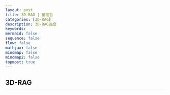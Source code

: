 ```yaml
---
layout: post
title: 3D-RAG | 苗佳哲
categories: [3D-RAG]
description: 3D-RAG进度
keywords:  
mermaid: false
sequence: false
flow: false
mathjax: false
mindmap: false
mindmap2: false
topmost: true
---
```


## 3D-RAG

<html lang="zh-CN">
<head>
    <meta charset="UTF-8">
    <meta name="viewport" content="width=device-width, initial-scale=1.0">
    <title>3D-RAG知识库构建与生成流程</title>
    <style>
         
        
        .container {
            max-width: 100%;
            margin: 0 auto;
        }
        
        header {
            text-align: center;
            margin-bottom: 40px;
            padding: 20px;
            background: linear-gradient(135deg, var(--primary), var(--secondary));
            color: white;
            border-radius: 10px;
            box-shadow: 0 4px 12px rgba(0, 0, 0, 0.1);
        }
         
        .subtitle {
            font-size: 1.2rem;
            opacity: 0.9;
        }
        
        .section {
            background: white;
            border-radius: 10px;
            padding: 25px;
            margin-bottom: 30px;
            box-shadow: 0 4px 12px rgba(0, 0, 0, 0.05);
            border-left: 5px solid var(--primary);
        }
        
        h2 {
            color: var(--primary);
            margin-bottom: 20px;
            padding-bottom: 10px;
            border-bottom: 1px solid #eee;
        }
        
        h3 {
            color: var(--secondary);
            margin: 15px 0 10px;
        }
        
        .process-flow {
            display: flex;
            flex-wrap: wrap;
            justify-content: space-between;
            margin: 30px 0;
            position: relative;
        }
        
        .process-flow:before {
            content: '';
            position: absolute;
            top: 50px;
            left: 0;
            right: 0;
            height: 3px;
            background: var(--secondary);
            z-index: 1;
        }
        
        .process-step {
            flex: 1;
            min-width: 200px;
            margin: 0 10px 20px;
            text-align: center;
            position: relative;
            z-index: 2;
        }
        
        .step-icon {
            width: 100px;
            height: 100px;
            background: white;
            border-radius: 50%;
            display: flex;
            align-items: center;
            justify-content: center;
            margin: 0 auto 15px;
            box-shadow: 0 4px 8px rgba(0, 0, 0, 0.1);
            border: 3px solid var(--secondary);
            font-size: 2rem;
            color: var(--primary);
        }
        
        .step-title {
            font-weight: bold;
            margin-bottom: 8px;
            color: var(--dark);
        }
        
        .step-desc {
            font-size: 0.9rem;
            color: #666;
        }
        
        .example-box {
            background: var(--light);
            border-radius: 8px;
            padding: 20px;
            margin: 20px 0;
            border-left: 4px solid var(--accent);
        }
        
        .example-title {
            font-weight: bold;
            color: var(--accent);
            margin-bottom: 10px;
        }
        
        .architecture {
            display: grid;
            grid-template-columns: repeat(auto-fit, minmax(300px, 1fr));
            gap: 20px;
            margin: 30px 0;
        }
        
        .arch-card {
            background: white;
            border-radius: 8px;
            padding: 20px;
            box-shadow: 0 4px 8px rgba(0, 0, 0, 0.05);
            border-top: 4px solid var(--info);
        }
        
        .arch-title {
            font-weight: bold;
            margin-bottom: 10px;
            color: var(--info);
        }
        
        .data-table {
            width: 100%;
            border-collapse: collapse;
            margin: 20px 0;
        }
        
        .data-table th, .data-table td {
            border: 1px solid #ddd;
            padding: 12px;
            text-align: left;
        }
        
        .data-table th {
            background-color: var(--primary);
            color: white;
        }
        
        .data-table tr:nth-child(even) {
            background-color: #f2f2f2;
        }
        
        .highlight {
            background-color: rgba(255, 158, 100, 0.2);
            padding: 2px 5px;
            border-radius: 3px;
            font-weight: bold;
        }
        
        .conclusion {
            background: linear-gradient(135deg, var(--success), #8bc34a);
            color: white;
            padding: 25px;
            border-radius: 10px;
            margin-top: 30px;
        }
        
        .conclusion h2 {
            color: white;
            border-bottom: 1px solid rgba(255, 255, 255, 0.3);
        }
        
        footer {
            text-align: center;
            margin-top: 40px;
            padding: 20px;
            color: #666;
            font-size: 0.9rem;
        }
        
        @media (max-width: 768px) {
            .process-flow {
                flex-direction: column;
            }
            
            .process-flow:before {
                display: none;
            }
            
            .process-step {
                margin-bottom: 30px;
            }
        }
    </style>
</head>
<body>
    <div class="container">
        <header>
            <h1>3D-RAG知识库构建与生成流程</h1>
            <p class="subtitle">基于检索增强生成的3D模型创建方法</p>
        </header>
        
        <section class="section">
            <h2>概述</h2>
            <p>3D-RAG（3D Retrieval-Augmented Generation）是一种创新的3D生成方法，它通过检索现有3D对象的多视图数据，增强文本到3D的生成过程。这种方法解决了传统3D生成中概念保真度低和几何结构不合理的问题。</p>
            
            <div class="example-box">
                <div class="example-title">核心思想</div>
                <p>传统方法：文本 → 多视角扩散模型 → 3D重建</p>
                <p>3D-RAG方法：文本 → <span class="highlight">检索相关3D对象的多视图</span> → 条件化多视图生成 → 3D重建</p>
            </div>
        </section>
        
        <section class="section">
            <h2>整体流程架构</h2>
            
            <div class="process-flow">
                <div class="process-step">
                    <div class="step-icon">1</div>
                    <div class="step-title">知识库构建</div>
                    <div class="step-desc">离线处理多视图数据，构建可检索的知识库</div>
                </div>
                
                <div class="process-step">
                    <div class="step-icon">2</div>
                    <div class="step-title">查询与检索</div>
                    <div class="step-desc">根据用户查询检索最相关的多视图数据</div>
                </div>
                
                <div class="process-step">
                    <div class="step-icon">3</div>
                    <div class="step-title">增强生成</div>
                    <div class="step-desc">基于检索结果生成一致的多视图图像</div>
                </div>
                
                <div class="process-step">
                    <div class="step-icon">4</div>
                    <div class="step-title">3D重建</div>
                    <div class="step-desc">从多视图图像重建高质量3D模型</div>
                </div>
            </div>
        </section>
        
        <section class="section">
            <h2>阶段一：知识库构建（离线处理）</h2>
            <p>此阶段将原始的多视图数据集处理成结构化、可高效检索的视觉知识库。</p>
            
            <div class="architecture">
                <div class="arch-card">
                    <div class="arch-title">步骤1: 数据预处理与特征提取</div>
                    <p>使用视觉编码器（如DINOv2、CLIP-ViT）提取每张视角图片的全局和局部特征。</p>
                    <ul>
                        <li><strong>全局特征</strong>：编码整体视觉外观</li>
                        <li><strong>局部特征</strong>：编码图像块/局部细节</li>
                        <li><strong>文本特征</strong>：为caption提取文本特征</li>
                    </ul>
                </div>
                
                <div class="arch-card">
                    <div class="arch-title">步骤2: 构建多模态关联图</div>
                    <p>建立视图间的几何关联和对象间的语义关联。</p>
                    <ul>
                        <li><strong>几何边</strong>：连接同一对象的不同视角</li>
                        <li><strong>语义边</strong>：连接不同对象中语义相似的视角</li>
                    </ul>
                </div>
                
                <div class="arch-card">
                    <div class="arch-title">步骤3: 索引构建</div>
                    <p>为所有特征向量建立向量索引（如FAISS、SCANN），支持快速近邻搜索。</p>
                </div>
            </div>
            
            <div class="example-box">
                <div class="example-title">示例：椅子数据集处理</div>
                <p>假设我们有一个包含多种椅子6视图的数据集：</p>
                
                <table class="data-table">
                    <thead>
                        <tr>
                            <th>obj_id</th>
                            <th>img_id</th>
                            <th>caption</th>
                            <th>特征提取</th>
                        </tr>
                    </thead>
                    <tbody>
                        <tr>
                            <td>chair_001</td>
                            <td>view_1, view_2, ..., view_6</td>
                            <td>"一把现代风格的办公椅，有网状靠背和扶手"</td>
                            <td>提取6个视图的全局+局部特征，caption文本特征</td>
                        </tr>
                        <tr>
                            <td>chair_002</td>
                            <td>view_1, view_2, ..., view_6</td>
                            <td>"复古木质餐椅，有雕花靠背"</td>
                            <td>提取6个视图的全局+局部特征，caption文本特征</td>
                        </tr>
                        <tr>
                            <td>chair_003</td>
                            <td>view_1, view_2, ..., view_6</td>
                            <td>"简约北欧风格椅子，无扶手"</td>
                            <td>提取6个视图的全局+局部特征，caption文本特征</td>
                        </tr>
                    </tbody>
                </table>
                
                <p>处理完成后，知识库中包含：</p>
                <ul>
                    <li>每个椅子对象的6个视图的视觉特征</li>
                    <li>视图间的几何关联（正面-侧面-背面等）</li>
                    <li>椅子间的语义关联（现代风格、复古风格等）</li>
                    <li>高效的向量索引，支持快速检索</li>
                </ul>
            </div>
        </section>
        
        <section class="section">
            <h2>阶段二：检索增强生成（在线推理）</h2>
            <p>此阶段响应用户查询，生成高质量的多视图图像。</p>
            
            <div class="architecture">
                <div class="arch-card">
                    <div class="arch-title">步骤1: 用户查询与检索</div>
                    <p>用户输入文本或文本+图像查询，系统进行多粒度检索：</p>
                    <ul>
                        <li><strong>粗检索</strong>：基于全局特征找到相似对象</li>
                        <li><strong>细检索</strong>：基于局部特征匹配细节</li>
                        <li><strong>图漫步扩展</strong>：利用关联图扩展检索结果</li>
                    </ul>
                </div>
                
                <div class="arch-card">
                    <div class="arch-title">步骤2: 上下文增强与提示构建</div>
                    <p>将检索结果作为条件信息，构建增强的生成提示：</p>
                    <ul>
                        <li>原始用户查询</li>
                        <li>检索到的多视图图像/特征</li>
                        <li>几何和语义关联信息</li>
                    </ul>
                </div>
                
                <div class="arch-card">
                    <div class="arch-title">步骤3: 可控多视图生成</div>
                    <p>使用条件化生成模型（如增强版Zero-1-to-3或MVDream）：</p>
                    <ul>
                        <li>输入：用户查询+目标相机姿态+检索结果</li>
                        <li>输出：一致的多视图图像</li>
                    </ul>
                </div>
            </div>
            
            <div class="example-box">
                <div class="example-title">示例：生成"带有华丽雕花和天鹅绒坐垫的洛可可风格椅子"</div>
                
                <h3>步骤1: 检索</h3>
                <p>系统执行以下检索操作：</p>
                <ul>
                    <li><strong>粗检索</strong>：找到知识库中所有"洛可可风格"或"华丽雕花"的椅子</li>
                    <li><strong>细检索</strong>：匹配"雕花"细节和"天鹅绒"材质</li>
                    <li><strong>图漫步</strong>：从找到的椅子出发，沿着几何边找到完整6视图，沿着语义边找到相似风格椅子</li>
                </ul>
                
                <h3>步骤2: 上下文增强</h3>
                <p>构建包含以下内容的生成提示：</p>
                <ul>
                    <li>原始文本："带有华丽雕花和天鹅绒坐垫的洛可可风格椅子"</li>
                    <li>检索到的参考图像：3个洛可可风格椅子的完整6视图</li>
                    <li>特定细节：雕花图案、天鹅绒材质样本</li>
                </ul>
                
                <h3>步骤3: 生成</h3>
                <p>条件化多视图生成模型：</p>
                <ul>
                    <li>以检索结果为指导，生成6个一致的新视图</li>
                    <li>确保雕花风格与参考一致，材质符合天鹅绒特性</li>
                    <li>保持洛可可风格的整体美学</li>
                </ul>
            </div>
        </section>
        
        <section class="section">
            <h2>阶段三：3D重建</h2>
            <p>使用生成的高质量、一致的多视图图像，通过3D重建技术（如NeRF、3D高斯泼溅）创建最终3D模型。</p>
            
            <div class="example-box">
                <div class="example-title">示例：椅子3D模型重建</div>
                <p>将生成的6个视图输入到3D重建流程：</p>
                <ol>
                    <li><strong>相机姿态估计</strong>：估计生成图像的相对相机位置</li>
                    <li><strong>几何重建</strong>：使用多视图立体视觉或神经渲染方法恢复3D几何</li>
                    <li><strong>纹理映射</strong>：将多视图图像的颜色信息映射到3D表面</li>
                    <li><strong>后处理</strong>：优化几何、修复瑕疵、简化网格</li>
                </ol>
                <p>最终输出一个既符合用户描述，又具备参考对象精细特征的3D椅子模型。</p>
            </div>
        </section>
    </div>
</body>
</html>